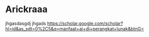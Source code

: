# Arickraaa

jhgasdasgdj
jhgads
https://scholar.google.com/scholar?hl=id&as_sdt=0%2C5&q=manfaat+ai+di+perangkat+lunak&btnG=
